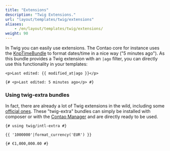 ```yaml
---
title: "Extensions"
description: "Twig Extensions."
url: "layout/templates/twig/extensions"
aliases:
    - /en/layout/templates/twig/extensions/
weight: 90
---
```



In Twig you can easily use extensions. The Contao core for instance
uses the [KnpTimeBundle](https://github.com/KnpLabs/KnpTimeBundle) to format dates/time in a nice way ("5 minutes ago").
As this bundle provides a Twig extension with an `|ago` filter, you can
directly use this functionality in your templates:  

```twig
<p>Last edited: {{ modified_at|ago }}</p>

{# <p>Last edited: 5 minutes ago</p> #}
```


### Using twig-extra bundles

In fact, there are already a lot of Twig extensions in the wild, including some
[official ones](https://github.com/twigphp/Twig/tree/3.x/extra). These "twig-extra" bundles can simply be installed
with composer or with the [Contao Manager](https://extensions.contao.org/?q=twig&pages=1) and are directly ready to be used.

```twig
{# using twig/intl-extra #}

{{ '1000000'|format_currency('EUR') }}

{# €1,000,000.00 #}
```